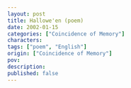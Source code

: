 ```yaml
---
layout: post
title: Hallowe'en (poem)
date: 2002-01-15
categories: ["Coincidence of Memory"]
characters: 
tags: ["poem", "English"]
origin: ["Coincidence of Memory"]
pov: 
description: 
published: false
---
```

